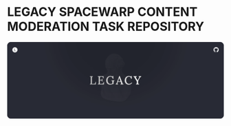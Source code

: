 # LEGACY SPACEWARP CONTENT MODERATION TASK REPOSITORY

![Welcome to the Legacy Github](https://raw.githubusercontent.com/TheLegacyNetwork/.github/main/profile/legacy-github-splash.png)

